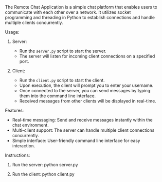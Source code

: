 The Remote Chat Application is a simple chat platform that enables users to communicate with each other over a network. It utilizes socket programming and threading in Python to establish connections and handle multiple clients concurrently.

Usage:
1. Server:
   - Run the `server.py` script to start the server.
   - The server will listen for incoming client connections on a specified port.

2. Client:
   - Run the `client.py` script to start the client.
   - Upon execution, the client will prompt you to enter your username.
   - Once connected to the server, you can send messages by typing them into the command line interface.
   - Received messages from other clients will be displayed in real-time.


Features:
- Real-time messaging: Send and receive messages instantly within the chat environment.
- Multi-client support: The server can handle multiple client connections concurrently.
- Simple interface: User-friendly command line interface for easy interaction.

Instructions:
1. Run the server:
python server.py

2. Run the client:
python client.py
